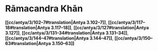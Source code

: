 # Rāmacandra Khān

**[[cc/antya/3/102–7#translation|Antya 3.102–7]]**, **[[cc/antya/3/117–18#translation|Antya 3.117–18]]**, **[[cc/antya/3/127#translation|Antya 3.127]]**, **[[cc/antya/3/131–34#translation|Antya 3.131–34]]**, **[[cc/antya/3/144–47#translation|Antya 3.144–47]]**, **[[cc/antya/3/150–63#translation|Antya 3.150–63]]**

